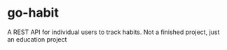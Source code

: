 # go-habit
A REST API for individual users to track habits. Not a finished project, just an education project
